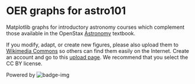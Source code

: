 OER graphs for astro101
=======================

Matplotlib graphs for introductory astronomy courses which complement those available in the OpenStax [Astronomy](https://openstax.org/details/books/astronomy) textbook.

If you modify, adapt, or create new figures, please also upload them to [Wikimedia Commons](https://commons.wikimedia.org) so others can find them easily on the Internet. Create an account and go to this [upload page](https://commons.wikimedia.org/wiki/Special:UploadWizard). We recommend that you select the CC BY license.

Powered by ![badge-img](https://img.shields.io/badge/Made%20at-%23AstroHackWeek-8063d5.svg?style=flat)
